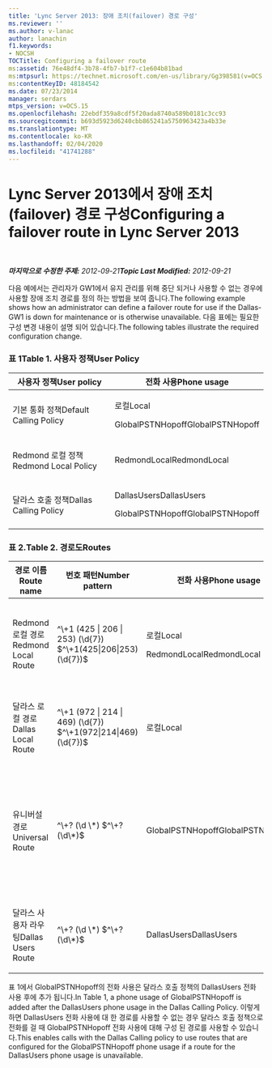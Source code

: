 ```yaml
---
title: 'Lync Server 2013: 장애 조치(failover) 경로 구성'
ms.reviewer: ''
ms.author: v-lanac
author: lanachin
f1.keywords:
- NOCSH
TOCTitle: Configuring a failover route
ms:assetid: 76e48df4-3b78-4fb7-b1f7-c1e604b81bad
ms:mtpsurl: https://technet.microsoft.com/en-us/library/Gg398581(v=OCS.15)
ms:contentKeyID: 48184542
ms.date: 07/23/2014
manager: serdars
mtps_version: v=OCS.15
ms.openlocfilehash: 22ebdf359a8cdf5f20ada8740a589b0181c3cc93
ms.sourcegitcommit: b693d5923d6240cbb865241a5750963423a4b33e
ms.translationtype: MT
ms.contentlocale: ko-KR
ms.lasthandoff: 02/04/2020
ms.locfileid: "41741288"
---
```

<div data-xmlns="http://www.w3.org/1999/xhtml">

<div class="topic" data-xmlns="http://www.w3.org/1999/xhtml" data-msxsl="urn:schemas-microsoft-com:xslt" data-cs="http://msdn.microsoft.com/en-us/">

<div data-asp="http://msdn2.microsoft.com/asp">

# <a name="configuring-a-failover-route-in-lync-server-2013"></a><span data-ttu-id="f7c32-102">Lync Server 2013에서 장애 조치(failover) 경로 구성</span><span class="sxs-lookup"><span data-stu-id="f7c32-102">Configuring a failover route in Lync Server 2013</span></span>

</div>

<div id="mainSection">

<div id="mainBody">

<span> </span>

<span data-ttu-id="f7c32-103">_**마지막으로 수정한 주제:** 2012-09-21_</span><span class="sxs-lookup"><span data-stu-id="f7c32-103">_**Topic Last Modified:** 2012-09-21_</span></span>

<span data-ttu-id="f7c32-104">다음 예에서는 관리자가 GW1에서 유지 관리를 위해 중단 되거나 사용할 수 없는 경우에 사용할 장애 조치 경로를 정의 하는 방법을 보여 줍니다.</span><span class="sxs-lookup"><span data-stu-id="f7c32-104">The following example shows how an administrator can define a failover route for use if the Dallas-GW1 is down for maintenance or is otherwise unavailable.</span></span> <span data-ttu-id="f7c32-105">다음 표에는 필요한 구성 변경 내용이 설명 되어 있습니다.</span><span class="sxs-lookup"><span data-stu-id="f7c32-105">The following tables illustrate the required configuration change.</span></span>

### <a name="table-1-user-policy"></a><span data-ttu-id="f7c32-106">표 1</span><span class="sxs-lookup"><span data-stu-id="f7c32-106">Table 1.</span></span> <span data-ttu-id="f7c32-107">사용자 정책</span><span class="sxs-lookup"><span data-stu-id="f7c32-107">User Policy</span></span>

<table>
<colgroup>
<col style="width: 50%" />
<col style="width: 50%" />
</colgroup>
<thead>
<tr class="header">
<th><span data-ttu-id="f7c32-108">사용자 정책</span><span class="sxs-lookup"><span data-stu-id="f7c32-108">User policy</span></span></th>
<th><span data-ttu-id="f7c32-109">전화 사용</span><span class="sxs-lookup"><span data-stu-id="f7c32-109">Phone usage</span></span></th>
</tr>
</thead>
<tbody>
<tr class="odd">
<td><p><span data-ttu-id="f7c32-110">기본 통화 정책</span><span class="sxs-lookup"><span data-stu-id="f7c32-110">Default Calling Policy</span></span></p></td>
<td><p><span data-ttu-id="f7c32-111">로컬</span><span class="sxs-lookup"><span data-stu-id="f7c32-111">Local</span></span></p>
<p><span data-ttu-id="f7c32-112">GlobalPSTNHopoff</span><span class="sxs-lookup"><span data-stu-id="f7c32-112">GlobalPSTNHopoff</span></span></p></td>
</tr>
<tr class="even">
<td><p><span data-ttu-id="f7c32-113">Redmond 로컬 정책</span><span class="sxs-lookup"><span data-stu-id="f7c32-113">Redmond Local Policy</span></span></p></td>
<td><p><span data-ttu-id="f7c32-114">RedmondLocal</span><span class="sxs-lookup"><span data-stu-id="f7c32-114">RedmondLocal</span></span></p></td>
</tr>
<tr class="odd">
<td><p><span data-ttu-id="f7c32-115">달라스 호출 정책</span><span class="sxs-lookup"><span data-stu-id="f7c32-115">Dallas Calling Policy</span></span></p></td>
<td><p><span data-ttu-id="f7c32-116">DallasUsers</span><span class="sxs-lookup"><span data-stu-id="f7c32-116">DallasUsers</span></span></p>
<p><span data-ttu-id="f7c32-117">GlobalPSTNHopoff</span><span class="sxs-lookup"><span data-stu-id="f7c32-117">GlobalPSTNHopoff</span></span></p></td>
</tr>
</tbody>
</table>


### <a name="table-2-routes"></a><span data-ttu-id="f7c32-118">표 2.</span><span class="sxs-lookup"><span data-stu-id="f7c32-118">Table 2.</span></span> <span data-ttu-id="f7c32-119">경로도</span><span class="sxs-lookup"><span data-stu-id="f7c32-119">Routes</span></span>

<table>
<colgroup>
<col style="width: 20%" />
<col style="width: 20%" />
<col style="width: 20%" />
<col style="width: 20%" />
<col style="width: 20%" />
</colgroup>
<thead>
<tr class="header">
<th><span data-ttu-id="f7c32-120">경로 이름</span><span class="sxs-lookup"><span data-stu-id="f7c32-120">Route name</span></span></th>
<th><span data-ttu-id="f7c32-121">번호 패턴</span><span class="sxs-lookup"><span data-stu-id="f7c32-121">Number pattern</span></span></th>
<th><span data-ttu-id="f7c32-122">전화 사용</span><span class="sxs-lookup"><span data-stu-id="f7c32-122">Phone usage</span></span></th>
<th><span data-ttu-id="f7c32-123">트렁크</span><span class="sxs-lookup"><span data-stu-id="f7c32-123">Trunk</span></span></th>
<th><span data-ttu-id="f7c32-124">게이트웨이와</span><span class="sxs-lookup"><span data-stu-id="f7c32-124">Gateway</span></span></th>
</tr>
</thead>
<tbody>
<tr class="odd">
<td><p><span data-ttu-id="f7c32-125">Redmond 로컬 경로</span><span class="sxs-lookup"><span data-stu-id="f7c32-125">Redmond Local Route</span></span></p></td>
<td><p><span data-ttu-id="f7c32-126">^\+1 (425 | 206 | 253) (\d{7}) $</span><span class="sxs-lookup"><span data-stu-id="f7c32-126">^\+1(425|206|253)(\d{7})$</span></span></p></td>
<td><p><span data-ttu-id="f7c32-127">로컬</span><span class="sxs-lookup"><span data-stu-id="f7c32-127">Local</span></span></p>
<p><span data-ttu-id="f7c32-128">RedmondLocal</span><span class="sxs-lookup"><span data-stu-id="f7c32-128">RedmondLocal</span></span></p></td>
<td><p><span data-ttu-id="f7c32-129">Trunk1</span><span class="sxs-lookup"><span data-stu-id="f7c32-129">Trunk1</span></span></p>
<p><span data-ttu-id="f7c32-130">Trunk2</span><span class="sxs-lookup"><span data-stu-id="f7c32-130">Trunk2</span></span></p></td>
<td><p><span data-ttu-id="f7c32-131">빨강-GW1</span><span class="sxs-lookup"><span data-stu-id="f7c32-131">Red-GW1</span></span></p>
<p><span data-ttu-id="f7c32-132">빨강-GW2</span><span class="sxs-lookup"><span data-stu-id="f7c32-132">Red-GW2</span></span></p></td>
</tr>
<tr class="even">
<td><p><span data-ttu-id="f7c32-133">달라스 로컬 경로</span><span class="sxs-lookup"><span data-stu-id="f7c32-133">Dallas Local Route</span></span></p></td>
<td><p><span data-ttu-id="f7c32-134">^\+1 (972 | 214 | 469) (\d{7}) $</span><span class="sxs-lookup"><span data-stu-id="f7c32-134">^\+1(972|214|469)(\d{7})$</span></span></p></td>
<td><p><span data-ttu-id="f7c32-135">로컬</span><span class="sxs-lookup"><span data-stu-id="f7c32-135">Local</span></span></p></td>
<td><p><span data-ttu-id="f7c32-136">Trunk3</span><span class="sxs-lookup"><span data-stu-id="f7c32-136">Trunk3</span></span></p></td>
<td><p><span data-ttu-id="f7c32-137">달라스-GW1</span><span class="sxs-lookup"><span data-stu-id="f7c32-137">Dallas-GW1</span></span></p></td>
</tr>
<tr class="odd">
<td><p><span data-ttu-id="f7c32-138">유니버설 경로</span><span class="sxs-lookup"><span data-stu-id="f7c32-138">Universal Route</span></span></p></td>
<td><p><span data-ttu-id="f7c32-139">^\+? (\d \*) $</span><span class="sxs-lookup"><span data-stu-id="f7c32-139">^\+?(\d\*)$</span></span></p></td>
<td><p><span data-ttu-id="f7c32-140">GlobalPSTNHopoff</span><span class="sxs-lookup"><span data-stu-id="f7c32-140">GlobalPSTNHopoff</span></span></p></td>
<td><p><span data-ttu-id="f7c32-141">Trunk1</span><span class="sxs-lookup"><span data-stu-id="f7c32-141">Trunk1</span></span></p>
<p><span data-ttu-id="f7c32-142">Trunk2</span><span class="sxs-lookup"><span data-stu-id="f7c32-142">Trunk2</span></span></p>
<p><span data-ttu-id="f7c32-143">Trunk3</span><span class="sxs-lookup"><span data-stu-id="f7c32-143">Trunk3</span></span></p></td>
<td><p><span data-ttu-id="f7c32-144">빨강-GW1</span><span class="sxs-lookup"><span data-stu-id="f7c32-144">Red-GW1</span></span></p>
<p><span data-ttu-id="f7c32-145">빨강-GW2</span><span class="sxs-lookup"><span data-stu-id="f7c32-145">Red-GW2</span></span></p>
<p><span data-ttu-id="f7c32-146">달라스-GW1</span><span class="sxs-lookup"><span data-stu-id="f7c32-146">Dallas-GW1</span></span></p></td>
</tr>
<tr class="even">
<td><p><span data-ttu-id="f7c32-147">달라스 사용자 라우팅</span><span class="sxs-lookup"><span data-stu-id="f7c32-147">Dallas Users Route</span></span></p></td>
<td><p><span data-ttu-id="f7c32-148">^\+? (\d \*) $</span><span class="sxs-lookup"><span data-stu-id="f7c32-148">^\+?(\d\*)$</span></span></p></td>
<td><p><span data-ttu-id="f7c32-149">DallasUsers</span><span class="sxs-lookup"><span data-stu-id="f7c32-149">DallasUsers</span></span></p></td>
<td><p><span data-ttu-id="f7c32-150">Trunk3</span><span class="sxs-lookup"><span data-stu-id="f7c32-150">Trunk3</span></span></p></td>
<td><p><span data-ttu-id="f7c32-151">달라스-GW1</span><span class="sxs-lookup"><span data-stu-id="f7c32-151">Dallas-GW1</span></span></p></td>
</tr>
</tbody>
</table>


<span data-ttu-id="f7c32-152">표 1에서 GlobalPSTNHopoff의 전화 사용은 달라스 호출 정책의 DallasUsers 전화 사용 후에 추가 됩니다.</span><span class="sxs-lookup"><span data-stu-id="f7c32-152">In Table 1, a phone usage of GlobalPSTNHopoff is added after the DallasUsers phone usage in the Dallas Calling Policy.</span></span> <span data-ttu-id="f7c32-153">이렇게 하면 DallasUsers 전화 사용에 대 한 경로를 사용할 수 없는 경우 달라스 호출 정책으로 전화를 걸 때 GlobalPSTNHopoff 전화 사용에 대해 구성 된 경로를 사용할 수 있습니다.</span><span class="sxs-lookup"><span data-stu-id="f7c32-153">This enables calls with the Dallas Calling policy to use routes that are configured for the GlobalPSTNHopoff phone usage if a route for the DallasUsers phone usage is unavailable.</span></span>

</div>

<span> </span>

</div>

</div>

</div>

